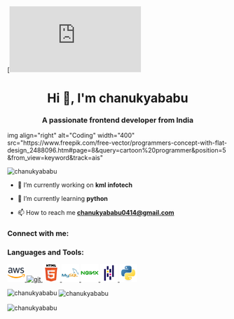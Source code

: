 [![MasterHead](https://www.freepik.com/premium-vector/coder-developer-freelaner-focused-work-project-while-sitting-easy-chair_27490845.htm#page=8&query=cartoon%20programmer&position=10&from_view=keyword&track=ais)
<h1 align="center">Hi 👋, I'm chanukyababu</h1>
<h3 align="center">A passionate frontend developer from India</h3>
img align="right" alt="Coding" width="400" src="https://www.freepik.com/free-vector/programmers-concept-with-flat-design_2488096.htm#page=8&query=cartoon%20programmer&position=5&from_view=keyword&track=ais"
<p align="left"> <img src="https://komarev.com/ghpvc/?username=chanukyababu&label=Profile%20views&color=0e75b6&style=flat" alt="chanukyababu" /> </p>

- 🔭 I’m currently working on **kml infotech**

- 🌱 I’m currently learning **python**

- 📫 How to reach me **chanukyababu0414@gmail.com**

<h3 align="left">Connect with me:</h3>
<p align="left">
</p>

<h3 align="left">Languages and Tools:</h3>
<p align="left"> <a href="https://aws.amazon.com" target="_blank" rel="noreferrer"> <img src="https://raw.githubusercontent.com/devicons/devicon/master/icons/amazonwebservices/amazonwebservices-original-wordmark.svg" alt="aws" width="40" height="40"/> </a> <a href="https://git-scm.com/" target="_blank" rel="noreferrer"> <img src="https://www.vectorlogo.zone/logos/git-scm/git-scm-icon.svg" alt="git" width="40" height="40"/> </a> <a href="https://www.w3.org/html/" target="_blank" rel="noreferrer"> <img src="https://raw.githubusercontent.com/devicons/devicon/master/icons/html5/html5-original-wordmark.svg" alt="html5" width="40" height="40"/> </a> <a href="https://www.mysql.com/" target="_blank" rel="noreferrer"> <img src="https://raw.githubusercontent.com/devicons/devicon/master/icons/mysql/mysql-original-wordmark.svg" alt="mysql" width="40" height="40"/> </a> <a href="https://www.nginx.com" target="_blank" rel="noreferrer"> <img src="https://raw.githubusercontent.com/devicons/devicon/master/icons/nginx/nginx-original.svg" alt="nginx" width="40" height="40"/> </a> <a href="https://pandas.pydata.org/" target="_blank" rel="noreferrer"> <img src="https://raw.githubusercontent.com/devicons/devicon/2ae2a900d2f041da66e950e4d48052658d850630/icons/pandas/pandas-original.svg" alt="pandas" width="40" height="40"/> </a> <a href="https://www.python.org" target="_blank" rel="noreferrer"> <img src="https://raw.githubusercontent.com/devicons/devicon/master/icons/python/python-original.svg" alt="python" width="40" height="40"/> </a> </p>

<p><img align="left" src="https://github-readme-stats.vercel.app/api/top-langs?username=chanukyababu&show_icons=true&locale=en&layout=compact" alt="chanukyababu" /></p>

<p>&nbsp;<img align="center" src="https://github-readme-stats.vercel.app/api?username=chanukyababu&show_icons=true&locale=en" alt="chanukyababu" /></p>

<p><img align="center" src="https://github-readme-streak-stats.herokuapp.com/?user=chanukyababu&" alt="chanukyababu" /></p>
